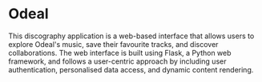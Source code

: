 # Odeal
This discography application is a web-based interface that allows users to explore Odeal's music, save their favourite tracks, and discover collaborations. The web interface is built using Flask, a Python web framework, and follows a user-centric approach by including user authentication, personalised data access, and dynamic content rendering.

